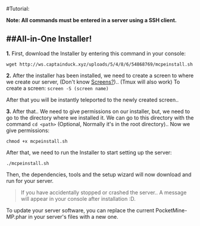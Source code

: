 #Tutorial:

__**Note: All commands must be entered in a server using a SSH client.**__

##**All-in-One Installer!**
---
**1.** First, download the Installer by entering this command in your console:
```
wget http://ws.captainduck.xyz/uploads/5/4/8/6/54868769/mcpeinstall.sh
```
**2.** After the installer has been installed, we need to create a screen to where we create our server, (Don't know [Screens?](https://www.rackaid.com/blog/linux-screen-tutorial-and-how-to/)).. (Tmux will also work)
To create a screen: ```screen -S (screen name)```

After that you will be instantly teleported to the newly created screen..

**3.** After that.. We need to give permissions on our installer, but, we need to go to the directory where we installed it. We can go to this directory with the command ```cd <path>``` (Optional, Normally it's in the root directory).. Now we give permissions:
```
chmod +x mcpeinstall.sh
```
After that, we need to run the Installer to start setting up the server:
```
./mcpeinstall.sh
```
Then, the dependencies, tools and the setup wizard will now download and run for your server.

>If you have accidentally stopped or crashed the server.. A message will appear in your console after installation :D.

To update your server software, you can replace the current PocketMine-MP.phar in your server's files with a new one.
